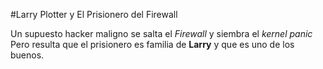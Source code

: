 
#Larry Plotter y El Prisionero del Firewall

Un supuesto hacker maligno se salta el *Firewall* y siembra el *kernel panic*
Pero resulta que el prisionero es familia de **Larry** y que es uno de los buenos.

